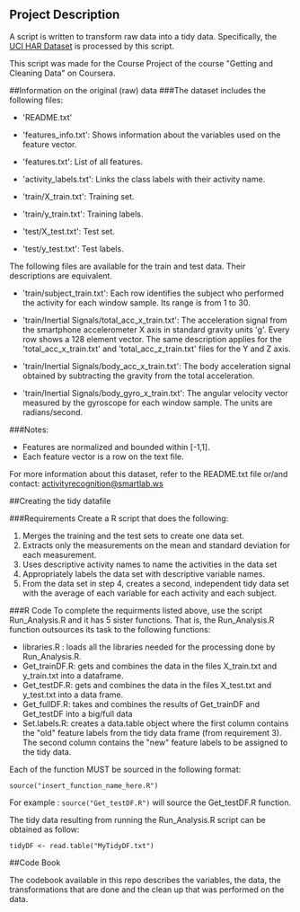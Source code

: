 ## Project Description
A script is written to transform raw data into a tidy data. Specifically, the [UCI HAR Dataset]("http://archive.ics.uci.edu/ml/datasets/Human+Activity+Recognition+Using+Smartphones") is processed by this script.

This script was made for the Course Project of the course "Getting and Cleaning Data" on Coursera.

 
##Information on the original (raw) data 
###The dataset includes the following files:


- 'README.txt'

- 'features_info.txt': Shows information about the variables used on the feature vector.

- 'features.txt': List of all features.

- 'activity_labels.txt': Links the class labels with their activity name.

- 'train/X_train.txt': Training set.

- 'train/y_train.txt': Training labels.

- 'test/X_test.txt': Test set.

- 'test/y_test.txt': Test labels.

The following files are available for the train and test data. Their descriptions are equivalent. 

- 'train/subject_train.txt': Each row identifies the subject who performed the activity for each window sample. Its range is from 1 to 30. 

- 'train/Inertial Signals/total_acc_x_train.txt': The acceleration signal from the smartphone accelerometer X axis in standard gravity units 'g'. Every row shows a 128 element vector. The same description applies for the 'total_acc_x_train.txt' and 'total_acc_z_train.txt' files for the Y and Z axis. 

- 'train/Inertial Signals/body_acc_x_train.txt': The body acceleration signal obtained by subtracting the gravity from the total acceleration. 

- 'train/Inertial Signals/body_gyro_x_train.txt': The angular velocity vector measured by the gyroscope for each window sample. The units are radians/second. 

###Notes: 

- Features are normalized and bounded within [-1,1].
- Each feature vector is a row on the text file.

For more information about this dataset, refer to the README.txt file or/and contact: activityrecognition@smartlab.ws
 
##Creating the tidy datafile
 
###Requirements
Create a R script that does the following:

1. Merges the training and the test sets to create one data set.
2. Extracts only the measurements on the mean and standard deviation for each measurement.
3. Uses descriptive activity names to name the activities in the data set
4. Appropriately labels the data set with descriptive variable names.
5. From the data set in step 4, creates a second, independent tidy data set with the average of each variable for each activity and each subject.
 
###R Code
To complete the requirments listed above, use the script Run_Analysis.R and it has 5 sister functions. That is, the Run_Analysis.R function outsources its task to the following functions:

- libraries.R : loads all the libraries needed for the processing done by Run_Analysis.R.
- Get_trainDF.R: gets and combines the data in the files X_train.txt and y_train.txt into a dataframe.
-  Get_testDF.R: gets and combines the data in the files X_test.txt and y_test.txt into a data frame.
-  Get_fullDF.R: takes and combines the results of Get_trainDF and Get_testDF into a big/full data 
-  Set.labels.R: creates a data.table object where the first column contains the "old" feature labels from the tidy data frame (from requirement 3). The second column contains the "new" feature labels to be assigned to the tidy data. 

Each of the function MUST be sourced in the following format:

```source("insert_function_name_here.R")```

For example : ```source("Get_testDF.R")``` will source the Get_testDF.R function.

The tidy data resulting from running the Run_Analysis.R script can be obtained as follow:

```tidyDF <- read.table("MyTidyDF.txt")```

##Code Book

The codebook available in this repo describes the variables, the data, the transformations that are done and the clean up that was performed on the data.

 
 